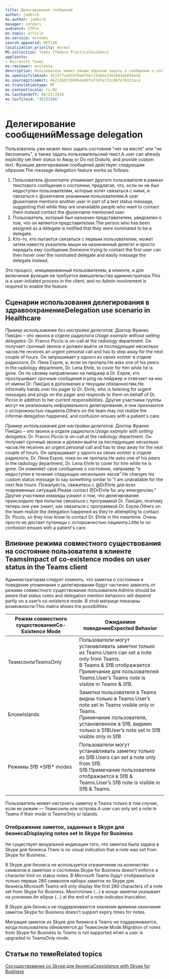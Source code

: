 ```yaml
---
title: Делегирование сообщений
author: jambirk
ms.author: jambirk
manager: serdars
audience: ITPro
ms.topic: article
ms.service: msteams
search.appverid: MET150
localization_priority: Normal
MS.collection: Teams_ITAdmin_PracticalGuidance
appliesto:
- Microsoft Teams
ms.reviewer: acolonna
description: Пользователь может явным образом задать в сообщении о состоянии другого пользователя в качестве делегата.
ms.openlocfilehash: 451577ce033f9a67bbc13ebbe2361083ab035e48
ms.sourcegitcommit: 66213b972920b4e09faf7d7e732c4bfe7b322ac4
ms.translationtype: MT
ms.contentlocale: ru-RU
ms.lasthandoff: 06/21/2019
ms.locfileid: "35131506"
---
```

# <a name="message-delegation"></a><span data-ttu-id="d6986-103">Делегирование сообщений</span><span class="sxs-lookup"><span data-stu-id="d6986-103">Message delegation</span></span>

<span data-ttu-id="d6986-104">Пользователь уже может явно задать состояние "нет на месте" или "не беспокоить", а также задать пользовательский текст.</span><span class="sxs-lookup"><span data-stu-id="d6986-104">A user can already explicitly set their status to Away or Do not Disturb, and provide custom text.</span></span> <span data-ttu-id="d6986-105">Функция делегирования сообщений действует следующим образом:</span><span class="sxs-lookup"><span data-stu-id="d6986-105">The message delegation feature works as follows:</span></span>

1. <span data-ttu-id="d6986-106">Пользователь @username упоминает другого пользователя в рамках текстового сообщения о состоянии, предлагая, что, если он не был недоступен пользователям, которые хотят связаться с ними, и связаться с @username указанным пользователем.</span><span class="sxs-lookup"><span data-stu-id="d6986-106">A user @username mentions another user in part of a text status message, suggesting that while they are unavailable people who want to contact them instead contact the @username mentioned user.</span></span>
2. <span data-ttu-id="d6986-107">Пользователь, который был назначен представителем, уведомлен о том, что он является представителем.</span><span class="sxs-lookup"><span data-stu-id="d6986-107">The person who has been assigned as a delegate is notified that they were nominated to be a delegate.</span></span>
3. <span data-ttu-id="d6986-108">Кто-то, кто пытается связаться с первым пользователем, может затем навести указатель мыши на назначенный делегат и просто передать ему сообщение.</span><span class="sxs-lookup"><span data-stu-id="d6986-108">Someone trying to contact the first user can then hover over the nominated delegate and easily message the delegate instead.</span></span>  

<span data-ttu-id="d6986-109">Это процесс, инициированный пользователем, в клиенте, и для включения функции не требуется вмешательства администратора.</span><span class="sxs-lookup"><span data-stu-id="d6986-109">This is a user-initiated process in the client, and no Admin involvement is required to enable the feature.</span></span> 

## <a name="delegation-use-scenario-in-healthcare"></a><span data-ttu-id="d6986-110">Сценарии использования делегирования в здравоохранение</span><span class="sxs-lookup"><span data-stu-id="d6986-110">Delegation use scenario in Healthcare</span></span>

<span data-ttu-id="d6986-111">*Пример использования без настройки делегатов:*  Доктор Франко ПикЦио – это звонок в отделе радиологи.</span><span class="sxs-lookup"><span data-stu-id="d6986-111">*Usage example without setting delegates:*  Dr. Franco Piccio is on-call at the radiology department.</span></span> <span data-ttu-id="d6986-112">Он получает срочный звонок и должен выйти за последующие несколько часов.</span><span class="sxs-lookup"><span data-stu-id="d6986-112">He receives an urgent personal call and has to step away for the next couple of hours.</span></span> <span data-ttu-id="d6986-113">Он запрашивает у одного из своих коллег в отделе радиологи, Dr. Лена Ехрле, и, если он пропала.</span><span class="sxs-lookup"><span data-stu-id="d6986-113">He asks one of his peers in the radiology department, Dr. Lena Ehrle, to cover for him while he is gone.</span></span> <span data-ttu-id="d6986-114">Он по своему направлению на пейджер в Dr. Ехрле, кто прослушивает срочные сообщения и ping на пейджер и отвечает на них от имени Dr. ПикЦио в дополнение к текущим обязанностям.</span><span class="sxs-lookup"><span data-stu-id="d6986-114">He informally hands over his pager to Dr. Ehrle, who is listening for urgent messages and pings on the pager and responds to them on behalf of Dr. Piccio in addition to her current responsibilities.</span></span> <span data-ttu-id="d6986-115">Другие участники группы могут не реализовать неформального делегирования, и они признаются с осторожностью пациента.</span><span class="sxs-lookup"><span data-stu-id="d6986-115">Others on the team may not realize the informal delegation happened, and confusion ensues with a patient's care.</span></span>

<span data-ttu-id="d6986-116">*Пример использования для настройки делегатов:* Доктор Франко ПикЦио – это звонок в отделе радиологи.</span><span class="sxs-lookup"><span data-stu-id="d6986-116">*Usage example with setting delegates:* Dr. Franco Piccio is on-call at the radiology department.</span></span> <span data-ttu-id="d6986-117">Он получает срочный звонок и должен выйти за последующие несколько часов.</span><span class="sxs-lookup"><span data-stu-id="d6986-117">He receives an urgent personal call and has to step away for the next couple of hours.</span></span> <span data-ttu-id="d6986-118">Он запрашивает у одного из своих коллег в отделе радиологи, Dr. Лена Ехрле, пока он не пропала.</span><span class="sxs-lookup"><span data-stu-id="d6986-118">He asks one of his peers in the radiology department, Dr. Lena Ehrle to cover for him while he is gone.</span></span> <span data-ttu-id="d6986-119">Он изменяет свое сообщение о состоянии, например "я недоступен в течение следующих нескольких часов".</span><span class="sxs-lookup"><span data-stu-id="d6986-119">He changes his custom status message to say something similar to "I am unavailable for the next few hours.</span></span> <span data-ttu-id="d6986-120">Пожалуйста, свяжитесь с @DrEhrle для всех повременных ситуаций.</span><span class="sxs-lookup"><span data-stu-id="d6986-120">Please contact @DrEhrle for any emergencies."</span></span>  <span data-ttu-id="d6986-121">Другие участники команды узнают о том, что делегирование происходило при попытке связаться с программой Dr. ПикЦио, поэтому теперь они уже знают, как связаться с программой Dr. Ехрле.</span><span class="sxs-lookup"><span data-stu-id="d6986-121">Others on the team realize the delegation happened as they're attempting to contact Dr. Piccio, so they now know to contact Dr. Ehrle in the meantime.</span></span> <span data-ttu-id="d6986-122">Очень просто не достает путаницы с осторожностью пациента.</span><span class="sxs-lookup"><span data-stu-id="d6986-122">Little to no confusion ensues with a patient's care.</span></span>

## <a name="impact-of-co-existence-modes-on-user-status-in-the-teams-client"></a><span data-ttu-id="d6986-123">Влияние режима совместного существования на состояние пользователя в клиенте Teams</span><span class="sxs-lookup"><span data-stu-id="d6986-123">Impact of co-existence modes on user status in the Teams client</span></span>

<span data-ttu-id="d6986-124">Администраторам следует помнить, что заметка о состоянии и поведение упоминания о делегировании будут частично зависеть от режима совместного существования пользователя.</span><span class="sxs-lookup"><span data-stu-id="d6986-124">Admins should be aware that status notes and delegation mention behaviors will depend partly on a user’s co-existence mode.</span></span> <span data-ttu-id="d6986-125">В этой матрице показаны возможности:</span><span class="sxs-lookup"><span data-stu-id="d6986-125">This matrix shows the possibilities:</span></span>

|<span data-ttu-id="d6986-126">Режим совместного существования</span><span class="sxs-lookup"><span data-stu-id="d6986-126">Co-Existence Mode</span></span> | <span data-ttu-id="d6986-127">Ожидаемое поведение</span><span class="sxs-lookup"><span data-stu-id="d6986-127">Expected Behavior</span></span>|
|---|---|
|<span data-ttu-id="d6986-128">Теамсонли</span><span class="sxs-lookup"><span data-stu-id="d6986-128">TeamsOnly</span></span> |<span data-ttu-id="d6986-129">Пользователи могут устанавливать заметки только из Teams.</span><span class="sxs-lookup"><span data-stu-id="d6986-129">Users can set a note only from Teams.</span></span> <br> <span data-ttu-id="d6986-130">В Teams & SfB отображается Примечание для пользователей Teams.</span><span class="sxs-lookup"><span data-stu-id="d6986-130">User’s Teams note is visible in Teams & SfB.</span></span> |
|<span data-ttu-id="d6986-131">Блоки</span><span class="sxs-lookup"><span data-stu-id="d6986-131">Islands</span></span> | <span data-ttu-id="d6986-132">Заметки пользователя в Teams видны только в Teams.</span><span class="sxs-lookup"><span data-stu-id="d6986-132">User’s note set in Teams visible only in Teams.</span></span> <br> <span data-ttu-id="d6986-133">Примечание пользователя, установленное в SfB, видимо только в SfB</span><span class="sxs-lookup"><span data-stu-id="d6986-133">User’s note set in SfB visible only in SfB</span></span> |
|<span data-ttu-id="d6986-134">Режимы SfB \*</span><span class="sxs-lookup"><span data-stu-id="d6986-134">SfB\* modes</span></span> | <span data-ttu-id="d6986-135">Пользователи могут устанавливать заметку только из SfB.</span><span class="sxs-lookup"><span data-stu-id="d6986-135">Users can set a note only from SfB.</span></span> <br> <span data-ttu-id="d6986-136">SfB Примечание пользователя отображается в SfB & Teams.</span><span class="sxs-lookup"><span data-stu-id="d6986-136">User’s SfB note is visible in SfB & Teams.</span></span>  |
|||

<span data-ttu-id="d6986-137">Пользователь может настроить заметку в Teams только в том случае, если ее режим — Теамсонли или острова.</span><span class="sxs-lookup"><span data-stu-id="d6986-137">A user can only set a note in Teams if their mode is TeamsOnly or Islands.</span></span>  

### <a name="displaying-notes-set-in-skype-for-business"></a><span data-ttu-id="d6986-138">Отображение заметок, заданных в Skype для бизнеса</span><span class="sxs-lookup"><span data-stu-id="d6986-138">Displaying notes set in Skype for Business</span></span>
  
<span data-ttu-id="d6986-139">Не существует визуальной индикации того, что заметка была задана в Skype для бизнеса.</span><span class="sxs-lookup"><span data-stu-id="d6986-139">There is no visual indication that a note was set from Skype for Business.</span></span>

<span data-ttu-id="d6986-140">В Skype для бизнеса не используется ограничение на количество символов в заметках о состоянии.</span><span class="sxs-lookup"><span data-stu-id="d6986-140">Skype for Business doesn’t enforce a character limit on status notes.</span></span> <span data-ttu-id="d6986-141">В Microsoft Teams будут отображаться только первые 280 символов набора заметок из Skype для бизнеса.</span><span class="sxs-lookup"><span data-stu-id="d6986-141">Microsoft Teams will only display the first 280 characters of a note set from Skype for Business.</span></span> <span data-ttu-id="d6986-142">Многоточие (...) в конце заметки указывает на усечение.</span><span class="sxs-lookup"><span data-stu-id="d6986-142">An ellipse (…) at the end of a note indicates truncation.</span></span>
  
<span data-ttu-id="d6986-143">В Skype для бизнеса не поддерживаются значения времени окончания заметок.</span><span class="sxs-lookup"><span data-stu-id="d6986-143">Skype for Business doesn’t support expiry times for notes.</span></span>

<span data-ttu-id="d6986-144">Миграция заметок из Skype для бизнеса в Teams не поддерживается, когда пользователь обновляется до Теамсонли Mode.</span><span class="sxs-lookup"><span data-stu-id="d6986-144">Migration of notes from Skype for Business to Teams is not supported when a user is upgraded to TeamsOnly mode.</span></span>

## <a name="related-topics"></a><span data-ttu-id="d6986-145">Статьи по теме</span><span class="sxs-lookup"><span data-stu-id="d6986-145">Related topics</span></span>

[<span data-ttu-id="d6986-146">Сосуществование со Skype для бизнеса</span><span class="sxs-lookup"><span data-stu-id="d6986-146">Coexistence with Skype for Business</span></span>](../../coexistence-chat-calls-presence.md)
